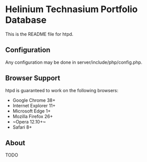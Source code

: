 # Helinium Technasium Portfolio Database

This is the README file for htpd.

## Configuration
Any configuration may be done in server/include/php/config.php.

## Browser Support
htpd is guaranteed to work on the following browsers:
- Google Chrome 38+
- Internet Explorer 11+
- Microsoft Edge 1+
- Mozilla Firefox 26+
- ~Opera 12.10+~
- Safari 8+

## About
TODO
